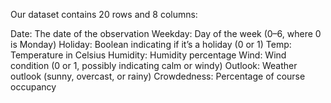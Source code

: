 Our dataset contains 20 rows and 8 columns:

Date: The date of the observation
Weekday: Day of the week (0–6, where 0 is Monday)
Holiday: Boolean indicating if it’s a holiday (0 or 1)
Temp: Temperature in Celsius
Humidity: Humidity percentage
Wind: Wind condition (0 or 1, possibly indicating calm or windy)
Outlook: Weather outlook (sunny, overcast, or rainy)
Crowdedness: Percentage of course occupancy
